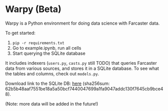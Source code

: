 # Warpy (Beta)

Warpy is a Python environment for doing data science with Farcaster data.

To get started:

1. `pip -r requirements.txt`
2. Go to example.ipynb, run all cells
3. Start querying the SQLite database

It includes indexers (`users.py`, `casts.py` still TODO) that queries Farcaster data from various sources, and stores it in a SQLite database. To see what the tables and columns, check out `models.py`.

Download link to the SQLite DB: [here](https://www.dropbox.com/s/7xt62rc2cgbx65e/data.db?dl=0) (sha256sum: 62b5b48aaf7551be18a5a50bcf7440047699a1fa9047addc130f7645cb9bce48).

(Note: more data will be added in the future!)